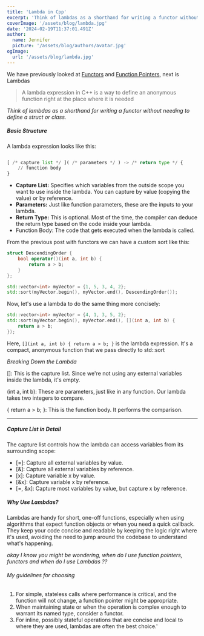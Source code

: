 ```yaml
---
title: 'Lambda in Cpp'
excerpt: 'Think of lambdas as a shorthand for writing a functor without needing to define a struct or class'
coverImage: '/assets/blog/lambda.jpg'
date: '2024-02-19T11:37:01.491Z'
author:
  name: Jennifer
  picture: '/assets/blog/authors/avatar.jpg'
ogImage:
  url: '/assets/blog/lambda.jpg'
---
```



We have previously looked at [Functors](/posts/functor/) and [Function Pointers](/posts/functionpointer/), next is Lambdas
> A lambda expression in C++ is a way to define an anonymous function right at the place where it is needed


_Think of lambdas as a shorthand for writing a functor without needing to define a struct or class._

##### Basic Structure

A lambda expression looks like this:

```py

[ /* capture list */ ]( /* parameters */ ) -> /* return type */ {
    // function body
}
```

- __Capture List:__ Specifies which variables from the outside scope you want to use inside the lambda. You can capture by value (copying the value) or by reference.
- __Parameters:__ Just like function parameters, these are the inputs to your lambda.
- __Return Type:__ This is optional. Most of the time, the compiler can deduce the return type based on the code inside your lambda.
- Function Body: The code that gets executed when the lambda is called.

From the previous post with functors we can have a custom sort like this:

```c++
struct DescendingOrder {
    bool operator()(int a, int b) {
        return a > b;
    }
};

std::vector<int> myVector = {1, 5, 3, 4, 2};
std::sort(myVector.begin(), myVector.end(), DescendingOrder());
```

Now, let's use a lambda to do the same thing more concisely:

```c++
std::vector<int> myVector = {4, 1, 3, 5, 2};
std::sort(myVector.begin(), myVector.end(), [](int a, int b) {
    return a > b;
});
```

Here, `[](int a, int b) { return a > b; }` is the lambda expression. It's a compact, anonymous function that we pass directly to std::sort

*Breaking Down the Lambda*

[]: This is the capture list. Since we're not using any external variables inside the lambda, it's empty.

(int a, int b): These are parameters, just like in any function. Our lambda takes two integers to compare.

{ return a > b; }: This is the function body. It performs the comparison.

---
##### Capture List in Detail

The capture list controls how the lambda can access variables from its surrounding scope:

- [=]: Capture all external variables by value.
- [&]: Capture all external variables by reference.
- [x]: Capture variable x by value.
- [&x]: Capture variable x by reference.
- [=, &x]: Capture most variables by value, but capture x by reference.

##### Why Use Lambdas?

Lambdas are handy for short, one-off functions, especially when using algorithms that expect function objects or when you need a quick callback. They keep your code concise and readable by keeping the logic right where it's used, avoiding the need to jump around the codebase to understand what's happening.

_*okay I know you might be wondering, when do I use function pointers, functors and when do I use Lambdas ??*_

###### My guidelines for choosing
1. For simple, stateless calls where performance is critical, and the function will not change, a function pointer might be appropriate.
2. When maintaining state or when the operation is complex enough to warrant its named type, consider a functor.
3. For inline, possibly stateful operations that are concise and local to where they are used, lambdas are often the best choice.'
